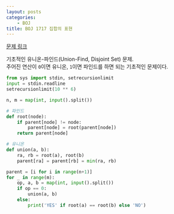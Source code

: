 ```yaml
---
layout: posts
categories:
    - BOJ
title: BOJ 1717 집합의 표현
---
```


[문제 링크](https://www.acmicpc.net/problem/1717)

기초적인 유니온-파인드(Union-Find, Disjoint Set) 문제.  
주어진 연산이 `0`이면 유니온, `1`이면 파인드를 하면 되는 기초적인 문제이다.

```python
from sys import stdin, setrecursionlimit
input = stdin.readline
setrecursionlimit(10 ** 6)

n, m = map(int, input().split())

# 파인드
def root(node):
	if parent[node] != node:
		parent[node] = root(parent[node])
	return parent[node]

# 유니온
def union(a, b):
	ra, rb = root(a), root(b)
	parent[ra] = parent[rb] = min(ra, rb)

parent = [i for i in range(n+1)]
for _ in range(m):
	op, a, b = map(int, input().split())
	if op == 0:
		union(a, b)
	else:
		print('YES' if root(a) == root(b) else 'NO')
```
